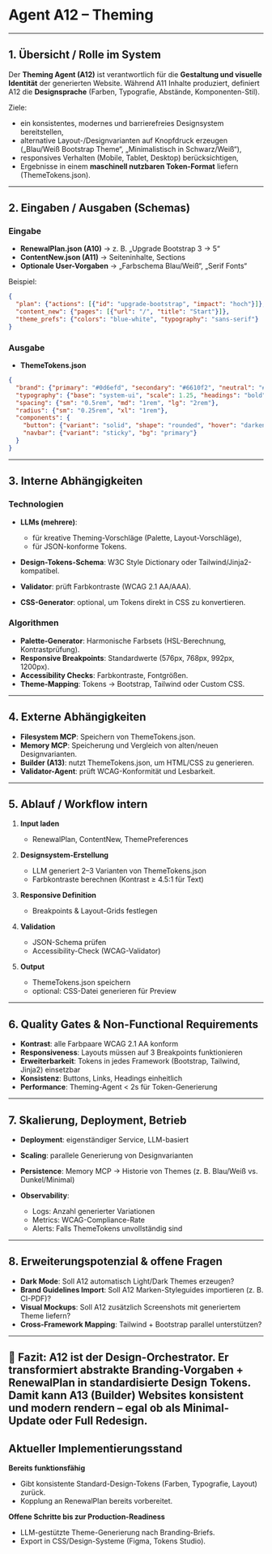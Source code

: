 # Agent A12 – Theming

---

## 1. Übersicht / Rolle im System

Der **Theming Agent (A12)** ist verantwortlich für die **Gestaltung und visuelle Identität** der generierten Website.
Während A11 Inhalte produziert, definiert A12 die **Designsprache** (Farben, Typografie, Abstände, Komponenten-Stil).

Ziele:

* ein konsistentes, modernes und barrierefreies Designsystem bereitstellen,
* alternative Layout-/Designvarianten auf Knopfdruck erzeugen („Blau/Weiß Bootstrap Theme“, „Minimalistisch in Schwarz/Weiß“),
* responsives Verhalten (Mobile, Tablet, Desktop) berücksichtigen,
* Ergebnisse in einem **maschinell nutzbaren Token-Format** liefern (ThemeTokens.json).

---

## 2. Eingaben / Ausgaben (Schemas)

### Eingabe

* **RenewalPlan.json (A10)** → z. B. „Upgrade Bootstrap 3 → 5“
* **ContentNew.json (A11)** → Seiteninhalte, Sections
* **Optionale User-Vorgaben** → „Farbschema Blau/Weiß“, „Serif Fonts“

Beispiel:

```json
{
  "plan": {"actions": [{"id": "upgrade-bootstrap", "impact": "hoch"}]},
  "content_new": {"pages": [{"url": "/", "title": "Start"}]},
  "theme_prefs": {"colors": "blue-white", "typography": "sans-serif"}
}
```

### Ausgabe

* **ThemeTokens.json**

```json
{
  "brand": {"primary": "#0d6efd", "secondary": "#6610f2", "neutral": "#f8f9fa"},
  "typography": {"base": "system-ui", "scale": 1.25, "headings": "bold"},
  "spacing": {"sm": "0.5rem", "md": "1rem", "lg": "2rem"},
  "radius": {"sm": "0.25rem", "xl": "1rem"},
  "components": {
    "button": {"variant": "solid", "shape": "rounded", "hover": "darken"},
    "navbar": {"variant": "sticky", "bg": "primary"}
  }
}
```

---

## 3. Interne Abhängigkeiten

### Technologien

* **LLMs (mehrere)**:

  * für kreative Theming-Vorschläge (Palette, Layout-Vorschläge),
  * für JSON-konforme Tokens.
* **Design-Tokens-Schema**: W3C Style Dictionary oder Tailwind/Jinja2-kompatibel.
* **Validator**: prüft Farbkontraste (WCAG 2.1 AA/AAA).
* **CSS-Generator**: optional, um Tokens direkt in CSS zu konvertieren.

### Algorithmen

* **Palette-Generator**: Harmonische Farbsets (HSL-Berechnung, Kontrastprüfung).
* **Responsive Breakpoints**: Standardwerte (576px, 768px, 992px, 1200px).
* **Accessibility Checks**: Farbkontraste, Fontgrößen.
* **Theme-Mapping**: Tokens → Bootstrap, Tailwind oder Custom CSS.

---

## 4. Externe Abhängigkeiten

* **Filesystem MCP**: Speichern von ThemeTokens.json.
* **Memory MCP**: Speicherung und Vergleich von alten/neuen Designvarianten.
* **Builder (A13)**: nutzt ThemeTokens.json, um HTML/CSS zu generieren.
* **Validator-Agent**: prüft WCAG-Konformität und Lesbarkeit.

---

## 5. Ablauf / Workflow intern

1. **Input laden**

   * RenewalPlan, ContentNew, ThemePreferences

2. **Designsystem-Erstellung**

   * LLM generiert 2–3 Varianten von ThemeTokens.json
   * Farbkontraste berechnen (Kontrast ≥ 4.5:1 für Text)

3. **Responsive Definition**

   * Breakpoints & Layout-Grids festlegen

4. **Validation**

   * JSON-Schema prüfen
   * Accessibility-Check (WCAG-Validator)

5. **Output**

   * ThemeTokens.json speichern
   * optional: CSS-Datei generieren für Preview

---

## 6. Quality Gates & Non-Functional Requirements

* **Kontrast**: alle Farbpaare WCAG 2.1 AA konform
* **Responsiveness**: Layouts müssen auf 3 Breakpoints funktionieren
* **Erweiterbarkeit**: Tokens in jedes Framework (Bootstrap, Tailwind, Jinja2) einsetzbar
* **Konsistenz**: Buttons, Links, Headings einheitlich
* **Performance**: Theming-Agent < 2s für Token-Generierung

---

## 7. Skalierung, Deployment, Betrieb

* **Deployment**: eigenständiger Service, LLM-basiert
* **Scaling**: parallele Generierung von Designvarianten
* **Persistence**: Memory MCP → Historie von Themes (z. B. Blau/Weiß vs. Dunkel/Minimal)
* **Observability**:

  * Logs: Anzahl generierter Variationen
  * Metrics: WCAG-Compliance-Rate
  * Alerts: Falls ThemeTokens unvollständig sind

---

## 8. Erweiterungspotenzial & offene Fragen

* **Dark Mode**: Soll A12 automatisch Light/Dark Themes erzeugen?
* **Brand Guidelines Import**: Soll A12 Marken-Styleguides importieren (z. B. CI-PDF)?
* **Visual Mockups**: Soll A12 zusätzlich Screenshots mit generiertem Theme liefern?
* **Cross-Framework Mapping**: Tailwind + Bootstrap parallel unterstützen?

---

📄 **Fazit**:
A12 ist der **Design-Orchestrator**. Er transformiert abstrakte Branding-Vorgaben + RenewalPlan in **standardisierte Design Tokens**.
Damit kann A13 (Builder) Websites konsistent und modern rendern – egal ob als Minimal-Update oder Full Redesign.
---

## Aktueller Implementierungsstand

**Bereits funktionsfähig**

- Gibt konsistente Standard-Design-Tokens (Farben, Typografie, Layout) zurück.
- Kopplung an RenewalPlan bereits vorbereitet.

**Offene Schritte bis zur Production-Readiness**

- LLM-gestützte Theme-Generierung nach Branding-Briefs.
- Export in CSS/Design-Systeme (Figma, Tokens Studio).

